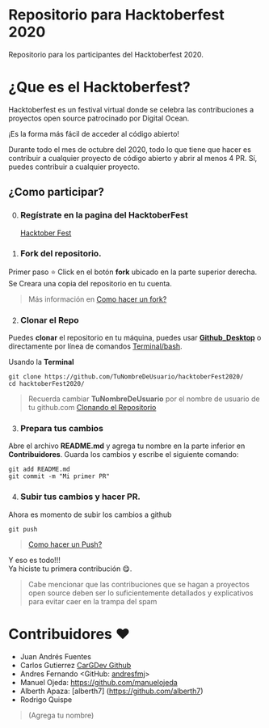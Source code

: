 # Repositorio para Hacktoberfest 2020

Repositorio para los participantes del Hacktoberfest 2020.


# ¿Que es el Hacktoberfest?
Hacktoberfest es un festival virtual donde se celebra las contribuciones a proyectos open source patrocinado por Digital Ocean.  

¡Es la forma más fácil de acceder al código abierto!

Durante todo el mes de octubre del 2020, todo lo que tiene que hacer es contribuir a cualquier proyecto de código abierto y abrir al menos 4 PR. Sí, puedes contribuir a cualquier proyecto.

## ¿Como participar?
0. ### Regístrate en la pagina del HacktoberFest
   [Hacktober Fest](https://hacktoberfest.digitalocean.com/)

1. ### Fork del repositorio.

Primer paso ⭐ Click en el botón **fork** ubicado en la parte superior derecha.  
Se Creara una copia del repositorio en tu cuenta.
> Más información en [Como hacer un fork?](https://docs.github.com/es/github/getting-started-with-github/fork-a-repo)

2. ### Clonar el Repo
Puedes **clonar** el repositorio en tu máquina, puedes usar **[Github_Desktop](https://desktop.github.com/)** o directamente por línea de comandos [Terminal/bash](https://git-scm.com/downloads).

Usando la **Terminal**
```bash=
git clone https://github.com/TuNombreDeUsuario/hacktoberFest2020/
cd hacktoberFest2020/
```
> Recuerda cambiar **TuNombreDeUsuario** por el nombre de usuario de tu github.com
> [Clonando el Repositorio](https://docs.github.com/es/github/creating-cloning-and-archiving-repositories/cloning-a-repository)

3. ### Prepara tus cambios
Abre el archivo **README.md** y agrega tu nombre en la parte inferior en **Contribuidores**.
Guarda los cambios y escribe el siguiente comando:
```bash=
git add README.md
git commit -m "Mi primer PR"
```
4. ### Subir tus cambios y hacer PR.
Ahora es momento de subir los cambios a github
```bash=
git push
```
> [Como hacer un Push?](https://docs.github.com/es/free-pro-team@latest/github/importing-your-projects-to-github/adding-an-existing-project-to-github-using-the-command-line)

Y eso es todo!!!  
Ya hiciste tu primera contribución 😋.

> Cabe mencionar que las contribuciones que se hagan a proyectos open source deben ser lo suficientemente detallados y explicativos para evitar caer en la trampa del spam

# Contribuidores :heart:

- Juan Andrés Fuentes
- Carlos Gutierrez [CarGDev Github](https://github.com/CarGDev)
- Andres Fernando <GitHub: [andresfmj](https://github.com/andresfmj)>
- Manuel Ojeda: https://github.com/manuelojeda
- Alberth Apaza: [alberth7]  (https://github.com/alberth7)
- Rodrigo Quispe

> (Agrega tu nombre)
